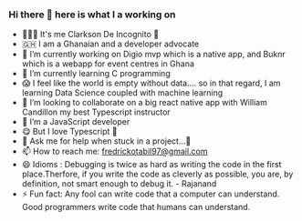 ### Hi there 👋 here is what I a working on

- 👨🏻‍💻 It's me Clarkson De Incognito 🥷
- 🇬🇭 I am a Ghanaian and a developer advocate
- 🔭 I’m currently working on Digio mvp which is a native app, and Buknr which is a webapp for event centres in Ghana
- 🌱 I’m currently learning C programming 
- 😱 I feel like the world is empty without data.... so in that regard, I am learning Data Science coupled with machine learning 
- 👯 I’m looking to collaborate on a big react native app with William Candillon my best Typescript instructor
- 🤔 I’m a JavaScript developer 
- 😋 But I love Typescript 🚀
- 💬 Ask me for help when stuck in a project...🦾
- 📫 How to reach me: fredrickotabil97@gmail.com
- 😄 Idioms : Debugging is twice as hard as writing the code in the first place.Therfore, if you write the code as cleverly as possible, you are, by definition, not smart enough to debug it. - Rajanand
- ⚡ Fun fact:  Any fool can write code that a computer can understand. Good programmers write code that humans can understand.

